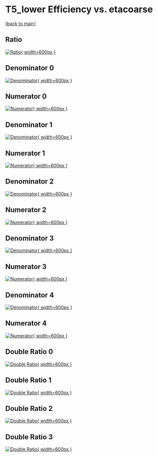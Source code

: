 # T5_lower Efficiency vs. etacoarse

[[back to main](./)]



## Ratio

[![Ratio](../mtv/var/T5_lower_base_13_1_eff_etacoarse.png){ width=600px }](../mtv/var/T5_lower_base_13_1_eff_etacoarse.pdf)

## Denominator 0

[![Denominator](../mtv/den/T5_lower_base_13_1_eff_etacoarse_den0.png){ width=600px }](../mtv/den/T5_lower_base_13_1_eff_etacoarse_den0.pdf)

## Numerator 0

[![Numerator](../mtv/num/T5_lower_base_13_1_eff_etacoarse_num0.png){ width=600px }](../mtv/num/T5_lower_base_13_1_eff_etacoarse_num0.pdf)

## Denominator 1

[![Denominator](../mtv/den/T5_lower_base_13_1_eff_etacoarse_den1.png){ width=600px }](../mtv/den/T5_lower_base_13_1_eff_etacoarse_den1.pdf)

## Numerator 1

[![Numerator](../mtv/num/T5_lower_base_13_1_eff_etacoarse_num1.png){ width=600px }](../mtv/num/T5_lower_base_13_1_eff_etacoarse_num1.pdf)

## Denominator 2

[![Denominator](../mtv/den/T5_lower_base_13_1_eff_etacoarse_den2.png){ width=600px }](../mtv/den/T5_lower_base_13_1_eff_etacoarse_den2.pdf)

## Numerator 2

[![Numerator](../mtv/num/T5_lower_base_13_1_eff_etacoarse_num2.png){ width=600px }](../mtv/num/T5_lower_base_13_1_eff_etacoarse_num2.pdf)

## Denominator 3

[![Denominator](../mtv/den/T5_lower_base_13_1_eff_etacoarse_den3.png){ width=600px }](../mtv/den/T5_lower_base_13_1_eff_etacoarse_den3.pdf)

## Numerator 3

[![Numerator](../mtv/num/T5_lower_base_13_1_eff_etacoarse_num3.png){ width=600px }](../mtv/num/T5_lower_base_13_1_eff_etacoarse_num3.pdf)

## Denominator 4

[![Denominator](../mtv/den/T5_lower_base_13_1_eff_etacoarse_den4.png){ width=600px }](../mtv/den/T5_lower_base_13_1_eff_etacoarse_den4.pdf)

## Numerator 4

[![Numerator](../mtv/num/T5_lower_base_13_1_eff_etacoarse_num4.png){ width=600px }](../mtv/num/T5_lower_base_13_1_eff_etacoarse_num4.pdf)

## Double Ratio 0

[![Double Ratio](../mtv/ratio/T5_lower_base_13_1_eff_etacoarse_ratio0.png){ width=600px }](../mtv/ratio/T5_lower_base_13_1_eff_etacoarse_ratio0.pdf)

## Double Ratio 1

[![Double Ratio](../mtv/ratio/T5_lower_base_13_1_eff_etacoarse_ratio1.png){ width=600px }](../mtv/ratio/T5_lower_base_13_1_eff_etacoarse_ratio1.pdf)

## Double Ratio 2

[![Double Ratio](../mtv/ratio/T5_lower_base_13_1_eff_etacoarse_ratio2.png){ width=600px }](../mtv/ratio/T5_lower_base_13_1_eff_etacoarse_ratio2.pdf)

## Double Ratio 3

[![Double Ratio](../mtv/ratio/T5_lower_base_13_1_eff_etacoarse_ratio3.png){ width=600px }](../mtv/ratio/T5_lower_base_13_1_eff_etacoarse_ratio3.pdf)


